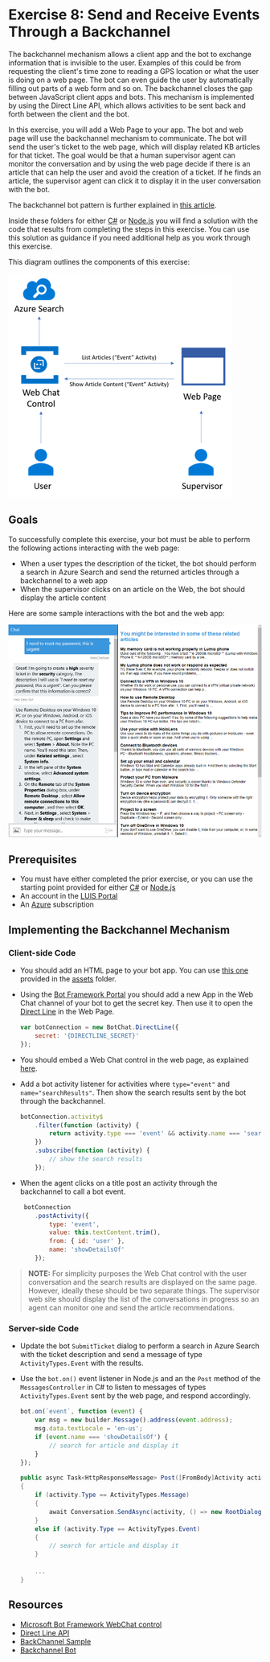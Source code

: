 # Exercise 8: Send and Receive Events Through a Backchannel

The backchannel mechanism allows a client app and the bot to exchange information that is invisible to the user. Examples of this could be from requesting the client's time zone to reading a GPS location or what the user is doing on a web page. The bot can even guide the user by automatically filling out parts of a web form and so on. The backchannel closes the gap between JavaScript client apps and bots. This mechanism is implemented by using the Direct Line API, which allows activities to be sent back and forth between the client and the bot.

In this exercise, you will add a Web Page to your app. The bot and web page will use the backchannel mechanism to communicate. The bot will send the user's ticket to the web page, which will display related KB articles for that ticket. The goal would be that a human supervisor agent can monitor the conversation and by using the web page decide if there is an article that can help the user and avoid the creation of a ticket. If he finds an article, the supervisor agent can click it to display it in the user conversation with the bot.

The backchannel bot pattern is further explained in [this article](https://docs.microsoft.com/en-us/bot-framework/nodejs/bot-builder-nodejs-backchannel).

Inside these folders for either [C#](./CSharp/exercise8-BackChannel) or [Node.js](./Node/exercise7-BackChannel) you will find a solution with the code that results from completing the steps in this exercise. You can use this solution as guidance if you need additional help as you work through this exercise.

This diagram outlines the components of this exercise:

![exercise8-diagram](./Node/images/exercise8-diagram.png)

## Goals

To successfully complete this exercise, your bot must be able to perform the following actions interacting with the web page:

* When a user types the description of the ticket, the bot should perform a search in Azure Search and send the returned articles through a backchannel to a web app
* When the supervisor clicks on an article on the Web, the bot should display the article content

Here are some sample interactions with the bot and the web app:

![exercise8-webchat-articlesdetail](./Node/images/exercise8-webchat-articlesdetail.png)

## Prerequisites

* You must have either completed the prior exercise, or you can use the starting point provided for either [C#](./CSharp/exercise7-HandOffToHuman) or [Node.js](./Node/exercise7-HandOffToHuman)
* An account in the [LUIS Portal](https://www.luis.ai)
* An [Azure](https://azureinfo.microsoft.com/us-freetrial.html?cr_cc=200744395&wt.mc_id=usdx_evan_events_reg_dev_0_iottour_0_0) subscription

## Implementing the Backchannel Mechanism

### Client-side Code

* You should add an HTML page to your bot app. You can use [this one](../assets/exercise8-BackChannel/default.htm) provided in the [assets](./assets) folder.

* Using the  [Bot Framework Portal](https://dev.botframework.com) you should add a new App in the Web Chat channel of your bot to get the secret key. Then use it to open the [Direct Line](https://docs.botframework.com/en-us/restapi/directline3/) in the Web Page.

    ```javascript
    var botConnection = new BotChat.DirectLine({
        secret: '{DIRECTLINE_SECRET}'
    });
    ```

* You should embed a Web Chat control in the web page, as explained [here](https://github.com/Microsoft/BotFramework-WebChat).

* Add a bot activity listener for activities where `type="event"` and `name="searchResults"`. Then show the search results sent by the bot through the backchannel.

    ```javascript
    botConnection.activity$
        .filter(function (activity) {
            return activity.type === 'event' && activity.name === 'searchResults';
        })
        .subscribe(function (activity) {
            // show the search results
        });
    ```

* When the agent clicks on a title post an activity through the backchannel to call a bot event.

    ```javascript
     botConnection
        .postActivity({
            type: 'event',
            value: this.textContent.trim(),
            from: { id: 'user' },
            name: 'showDetailsOf'
        });
    ```

> **NOTE:** For simplicity purposes the Web Chat control with the user conversation and the search results are displayed on the same page. However, ideally these should be two separate things. The supervisor web site should display the list of the conversations in progress so an agent can monitor one and send the article recommendations.

### Server-side Code

* Update the bot `SubmitTicket` dialog to perform a search in Azure Search with the ticket description and send a message of type `ActivityTypes.Event` with the results.

* Use the `bot.on()` event listener in Node.js and an the `Post` method of the `MessagesController` in C# to listen to messages of types `ActivityTypes.Event` sent by the web page, and respond accordingly.

    ```javascript
    bot.on(`event`, function (event) {
        var msg = new builder.Message().address(event.address);
        msg.data.textLocale = 'en-us';
        if (event.name === 'showDetailsOf') {
            // search for article and display it
        }
    });
    ```

    ```csharp
    public async Task<HttpResponseMessage> Post([FromBody]Activity activity)
    {
        if (activity.Type == ActivityTypes.Message)
        {
            await Conversation.SendAsync(activity, () => new RootDialog());
        }
        else if (activity.Type == ActivityTypes.Event)
        {
            // search for article and display it
        }

        ...
    }
    ```

## Resources

* [Microsoft Bot Framework WebChat control](https://github.com/Microsoft/BotFramework-WebChat)
* [Direct Line API](https://docs.botframework.com/en-us/restapi/directline3/#navtitle)
* [BackChannel Sample](https://github.com/Microsoft/BotFramework-WebChat/blob/master/samples/backchannel/index.html)
* [Backchannel Bot](https://github.com/ryanvolum/backChannelBot)
